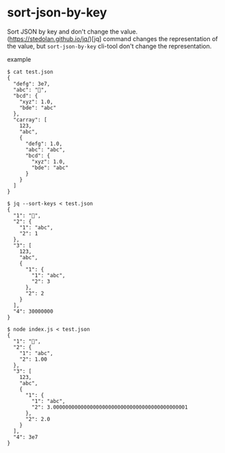 # sort-json-by-key
Sort JSON by key and don't change the value.
(https://stedolan.github.io/jq/)[jq] command changes the representation of the value, but `sort-json-by-key` cli-tool don't change the representation.

example
```
$ cat test.json
{
  "defg": 3e7,
  "abc": "🍣",
  "bcd": {
    "xyz": 1.0,
    "bde": "abc"
  },
  "carray": [
    123,
    "abc",
    {
      "defg": 1.0,
      "abc": "abc",
      "bcd": {
        "xyz": 1.0,
        "bde": "abc"
      }
    }
  ]
}
```

```
$ jq --sort-keys < test.json
{
  "1": "🍣",
  "2": {
    "1": "abc",
    "2": 1
  },
  "3": [
    123,
    "abc",
    {
      "1": {
        "1": "abc",
        "2": 3
      },
      "2": 2
    }
  ],
  "4": 30000000
}
```

```
$ node index.js < test.json
{
  "1": "🍣",
  "2": {
    "1": "abc",
    "2": 1.00
  },
  "3": [
    123,
    "abc",
    {
      "1": {
        "1": "abc",
        "2": 3.00000000000000000000000000000000000000000001
      },
      "2": 2.0
    }
  ],
  "4": 3e7
}
```

